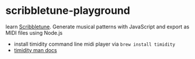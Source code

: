 # scribbletune-playground

learn [Scribbletune](https://github.com/walmik/scribbletune).  Generate musical patterns with JavaScript and export as MIDI files using Node.js

* install timidity command line midi player via `brew install timidity`
* [timidity man docs](https://www.systutorials.com/docs/linux/man/1-timidity/)
